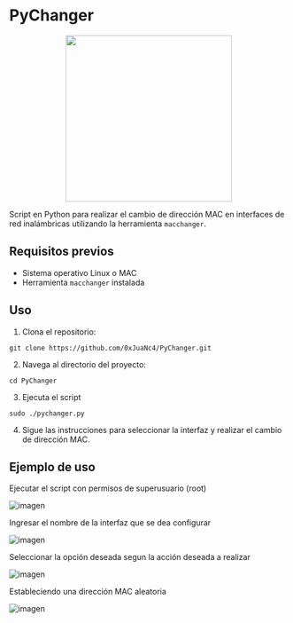 # PyChanger

<div align="center">
  <img src="https://github.com/0xJuaNc4/BackDropOff/assets/130152767/39185e06-7daf-4942-81f1-f280cec91b19" width="300px">
</div>

Script en Python para realizar el cambio de dirección MAC en interfaces de red inalámbricas utilizando la herramienta `macchanger`.

## Requisitos previos

- Sistema operativo Linux o MAC
- Herramienta `macchanger` instalada

## Uso

1. Clona el repositorio:
```
git clone https://github.com/0xJuaNc4/PyChanger.git
```
2. Navega al directorio del proyecto:
```
cd PyChanger
```
3. Ejecuta el script
```
sudo ./pychanger.py
```
4. Sigue las instrucciones para seleccionar la interfaz y realizar el cambio de dirección MAC.

## Ejemplo de uso

Ejecutar el script con permisos de superusuario (root)

![imagen](https://github.com/0xJuaNc4/PyChanger/assets/130152767/62cda854-b6e9-4b7c-8411-d2f19c7063fe)

Ingresar el nombre de la interfaz que se dea configurar

![imagen](https://github.com/0xJuaNc4/PyChanger/assets/130152767/6024b6c4-f38e-4c3c-9089-8fde772e1df2)

Seleccionar la opción deseada segun la acción deseada a realizar

![imagen](https://github.com/0xJuaNc4/PyChanger/assets/130152767/db0f5e6d-5715-464e-a40d-18b055ba459a)

Estableciendo una dirección MAC aleatoria

![imagen](https://github.com/0xJuaNc4/PyChanger/assets/130152767/8a1f0dd3-c823-48d5-beb9-459acc1ba1cf)
